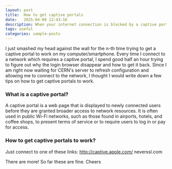 ```yaml
---
layout: post
title:  How to get captive portals
date:   2025-04-08 12:43:16
description: When your internet connection is blocked by a captive portal
tags: useful
categories: sample-posts
---
```


I just smashed my head against the wall for the n-th time trying to get a captive portal to work on my computer/smartphone.
Every time I connect to a network which requires a captive portal, I spend good half an hour trying to figure out why the login browser disappear and how to get it back. 
Since I am right now waiting for CERN's server to refresh configuration and allowing me to connect to the network, I thought I would write down a few tips on how to get captive portals to work.

### What is a captive portal?
A captive portal is a web page that is displayed to newly connected users before they are granted broader access to network resources.
It is often used in public Wi-Fi networks, such as those found in airports, hotels, and coffee shops, to present terms of service or to require users to log in or pay for access.

### How to get captive portals to work?
Just connect to one of these links:
http://captive.apple.com/
neverssl.com

There are more! So far these are fine.
Cheers
